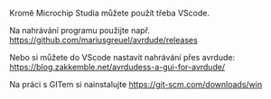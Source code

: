 Kromě Microchip Studia můžete použít třeba VScode.

Na nahrávání programu použijte např. https://github.com/mariusgreuel/avrdude/releases 

Nebo si můžete do VScode nastavit nahrávání přes avrdude:
    https://blog.zakkemble.net/avrdudess-a-gui-for-avrdude/

Na práci s GITem si nainstalujte
    https://git-scm.com/downloads/win

